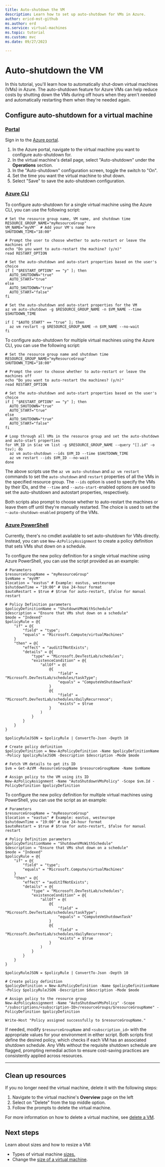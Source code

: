 ```yaml
---
title: Auto-shutdown the VM
description: Learn how to set up auto-shutdown for VMs in Azure.
author: ericd-mst-github
ms.author: erd
ms.service: virtual-machines
ms.topic: tutorial
ms.custom: mvc
ms.date: 09/27/2023

---
```


# Auto-shutdown the VM

In this tutorial, you'll learn how to automatically shut-down virtual machines (VMs) in Azure. The auto-shutdown feature for Azure VMs can help reduce costs by shutting down the VMs during off hours when they aren't needed and automatically restarting them when they're needed again.

## Configure auto-shutdown for a virtual machine

### [Portal](#tab/portal)

Sign in to the [Azure portal](https://portal.azure.com/).
1. In the Azure portal, navigate to the virtual machine you want to configure auto-shutdown for.
2. In the virtual machine's detail page, select "Auto-shutdown" under the **Operations** section.
3. In the "Auto-shutdown" configuration screen, toggle the switch to "On".
4. Set the time you want the virtual machine to shut down.
5. Select "Save" to save the auto-shutdown configuration.

### [Azure CLI](#tab/azure-cli)

To configure auto-shutdown for a single virtual machine using the Azure CLI, you can use the following script:

```azurecli-interactive
# Set the resource group name, VM name, and shutdown time
RESOURCE_GROUP_NAME="myResourceGroup"
VM_NAME="myVM"  # Add your VM's name here
SHUTDOWN_TIME="18:00"

# Prompt the user to choose whether to auto-restart or leave the machines off
echo "Do you want to auto-restart the machine? (y/n)"
read RESTART_OPTION

# Set the auto-shutdown and auto-start properties based on the user's choice
if [ "$RESTART_OPTION" == "y" ]; then
  AUTO_SHUTDOWN="true"
  AUTO_START="true"
else
  AUTO_SHUTDOWN="true"
  AUTO_START="false"
fi

# Set the auto-shutdown and auto-start properties for the VM
az vm auto-shutdown -g $RESOURCE_GROUP_NAME -n $VM_NAME --time $SHUTDOWN_TIME

if [ "$AUTO_START" == "true" ]; then
  az vm restart -g $RESOURCE_GROUP_NAME -n $VM_NAME --no-wait
fi
```

To configure auto-shutdown for multiple virtual machines using the Azure CLI, you can use the following script:

```azurecli-interactive
# Set the resource group name and shutdown time
RESOURCE_GROUP_NAME="myResourceGroup"
SHUTDOWN_TIME="18:00"

# Prompt the user to choose whether to auto-restart or leave the machines off
echo "Do you want to auto-restart the machines? (y/n)"
read RESTART_OPTION

# Set the auto-shutdown and auto-start properties based on the user's choice
if [ "$RESTART_OPTION" == "y" ]; then
  AUTO_SHUTDOWN="true"
  AUTO_START="true"
else
  AUTO_SHUTDOWN="true"
  AUTO_START="false"
fi

# Loop through all VMs in the resource group and set the auto-shutdown and auto-start properties
for VM_ID in $(az vm list -g $RESOURCE_GROUP_NAME --query "[].id" -o tsv); do
  az vm auto-shutdown --ids $VM_ID --time $SHUTDOWN_TIME
  az vm restart --ids $VM_ID --no-wait
done
```

The above scripts use the `az vm auto-shutdown` and `az vm restart` commands to set the `auto-shutdown` and `restart` properties of all the VMs in the specified resource group. The `--ids` option is used to specify the VMs by their IDs, and the `--time` and `--auto-start-`enabled options are used to set the auto-shutdown and autostart properties, respectively.

Both scripts also prompt to choose whether to auto-restart the machines or leave them off until they're manually restarted. The choice is used to set the -`-auto-shutdown-enabled` property of the VMs.


### [Azure PowerShell](#tab/azure-powershell)

Currently, there's no cmdlet available to set auto-shutdown for VMs directly. Instead, you can use `New-AzPolicyAssignment` to create a policy definition that sets VMs shut down on a schedule.

To configure the new policy definition for a single virtual machine using Azure PowerShell, you can use the script provided as an example: 

```azurepowershell-interactive
# Parameters
$resourceGroupName = "myResourceGroup"
$vmName = "myVM"
$location = "eastus" # Example: eastus, westeurope
$shutdownTime = "19:00" # Use 24-hour format
$autoRestart = $true # $true for auto-restart, $false for manual restart

# Policy Definition parameters
$policyDefinitionName = "ShutdownVMsWithSchedule"
$description = "Ensure that VMs shut down on a schedule"
$mode = "Indexed"
$policyRule = @{
    "if" = @{
        "field" = "type";
        "equals" = "Microsoft.Compute/virtualMachines"
    }
    "then" = @{
        "effect" = "auditIfNotExists";
        "details" = @{
            "type" = "Microsoft.DevTestLab/schedules";
            "existenceCondition" = @{
                "allOf" = @(
                    @{
                        "field" = "Microsoft.DevTestLab/schedules/taskType";
                        "equals" = "ComputeVmShutdownTask"
                    }
                    @{
                        "field" = "Microsoft.DevTestLab/schedules/dailyRecurrence";
                        "exists" = $true
                    }
                )
            }
        }
    }
}

$policyRuleJSON = $policyRule | ConvertTo-Json -Depth 10

# Create policy definition
$policyDefinition = New-AzPolicyDefinition -Name $policyDefinitionName -Policy $policyRuleJSON -Description $description -Mode $mode

# Fetch VM details to get its ID
$vm = Get-AzVM -ResourceGroupName $resourceGroupName -Name $vmName

# Assign policy to the VM using its ID
New-AzPolicyAssignment -Name "AutoShutdownVMsPolicy" -Scope $vm.Id -PolicyDefinition $policyDefinition
```

To configure the new policy definition for multiple virtual machines using PowerShell, you can use the script as an example:

```azurepowershell-interactive
# Parameters
$resourceGroupName = "myResourceGroup"
$location = "eastus" # Example: eastus, westeurope
$shutdownTime = "19:00" # Use 24-hour format
$autoRestart = $true # $true for auto-restart, $false for manual restart

# Policy Definition parameters
$policyDefinitionName = "ShutdownVMsWithSchedule"
$description = "Ensure that VMs shut down on a schedule"
$mode = "Indexed"
$policyRule = @{
    "if" = @{
        "field" = "type";
        "equals" = "Microsoft.Compute/virtualMachines"
    }
    "then" = @{
        "effect" = "auditIfNotExists";
        "details" = @{
            "type" = "Microsoft.DevTestLab/schedules";
            "existenceCondition" = @{
                "allOf" = @(
                    @{
                        "field" = "Microsoft.DevTestLab/schedules/taskType";
                        "equals" = "ComputeVmShutdownTask"
                    }
                    @{
                        "field" = "Microsoft.DevTestLab/schedules/dailyRecurrence";
                        "exists" = $true
                    }
                )
            }
        }
    }
}

$policyRuleJSON = $policyRule | ConvertTo-Json -Depth 10

# Create policy definition
$policyDefinition = New-AzPolicyDefinition -Name $policyDefinitionName -Policy $policyRuleJSON -Description $description -Mode $mode

# Assign policy to the resource group
New-AzPolicyAssignment -Name "AutoShutdownVMsPolicy" -Scope "/subscriptions/<subscription-ID>/resourceGroups/$resourceGroupName" -PolicyDefinition $policyDefinition

Write-Host "Policy assigned successfully to $resourceGroupName."
```
If needed, modify `$resourceGroupName` and `<subscription_id>` with the appropriate values for your environment in either script. Both scripts first define the desired policy, which checks if each VM has an associated shutdown schedule. Any VMs without the requisite shutdown schedule are flagged, prompting remedial action to ensure cost-saving practices are consistently applied across resources.

---

## Clean up resources

If you no longer need the virtual machine, delete it with the following steps:

1. Navigate to the virtual machine's **Overview** page on the left
1. Select on "Delete" from the top middle option.
1. Follow the prompts to delete the virtual machine.

For more information on how to delete a virtual machine, see [delete a VM](./delete.md).

## Next steps

Learn about sizes and how to resize a VM:
- Types of virtual machine [sizes.](./sizes.md)
- Change the [size of a virtual machine](./resize-vm.md).